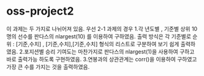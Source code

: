 # oss-project2

이 과제는 두 가지로 나뉘어져 있음.
우선 2-1 과제의 경우 
1.각 년도별 , 기준별 상위 10명의 선수를 판다스의 nlargest(10) 를 이용하여 구하였음.
출력 방식은 각 기준별로 순위 : [기준,수치] , [기준,수치],[기준,수치] 형식의 리스트로 구분하여 보기 쉽게 출력하였음.
2.포지션별 승리 기여도는 마찬가지로 판다스의   nlargest(1)을 사용하여 구하고 바로 출력가능 하도록 구현하였음.
3.연봉과의 상관관계는 corr()을 이용하여 구하였고 가장 큰 수를 가지는 것을 출력하였음.
